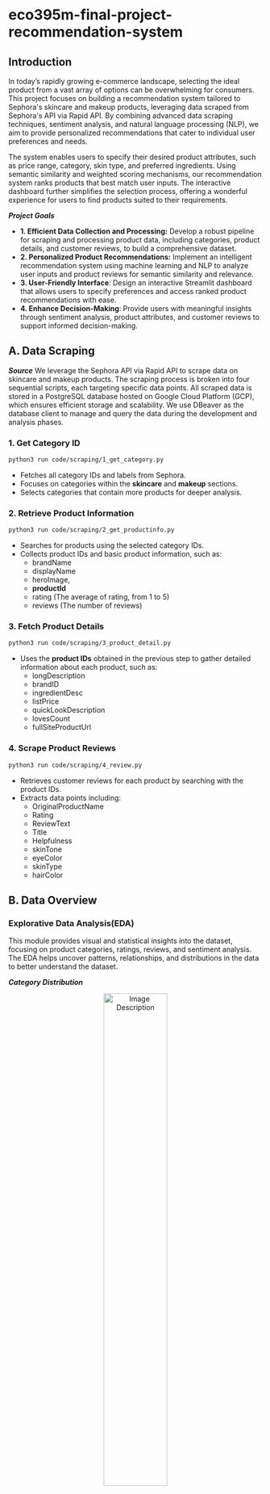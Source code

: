# eco395m-final-project-recommendation-system
## Introduction
In today’s rapidly growing e-commerce landscape, selecting the ideal product from a vast array of options can be overwhelming for consumers. This project focuses on building a recommendation system tailored to Sephora's skincare and makeup products, leveraging data scraped from Sephora's API via Rapid API. By combining advanced data scraping techniques, sentiment analysis, and natural language processing (NLP), we aim to provide personalized recommendations that cater to individual user preferences and needs.

The system enables users to specify their desired product attributes, such as price range, category, skin type, and preferred ingredients. Using semantic similarity and weighted scoring mechanisms, our recommendation system ranks products that best match user inputs. The interactive dashboard further simplifies the selection process, offering a wonderful experience for users to find products suited to their requirements.

***Project Goals***
- **1. Efficient Data Collection and Processing:** Develop a robust pipeline for scraping and processing product data, including categories, product details, and customer reviews, to build a comprehensive dataset.
- **2. Personalized Product Recommendations:** Implement an intelligent recommendation system using machine learning and NLP to analyze user inputs and product reviews for semantic similarity and relevance.
- **3. User-Friendly Interface**: Design an interactive Streamlit dashboard that allows users to specify preferences and access ranked product recommendations with ease.
- **4. Enhance Decision-Making**: Provide users with meaningful insights through sentiment analysis, product attributes, and customer reviews to support informed decision-making.

## A. Data Scraping
***Source***
We leverage the Sephora API via Rapid API to scrape data on skincare and makeup products. The scraping process is broken into four sequential scripts, each targeting specific data points. All scraped data is stored in a PostgreSQL database hosted on Google Cloud Platform (GCP), which ensures efficient storage and scalability. We use DBeaver as the database client to manage and query the data during the development and analysis phases.

### 1. **Get Category ID**
```bash
python3 run code/scraping/1_get_category.py
```
- Fetches all category IDs and labels from Sephora.
- Focuses on categories within the **skincare** and **makeup** sections.
- Selects categories that contain more products for deeper analysis.

### 2. **Retrieve Product Information**
```bash
python3 run code/scraping/2_get_productinfo.py
```
- Searches for products using the selected category IDs.
- Collects product IDs and basic product information, such as:
  - brandName
  - displayName
  - heroImage,
  - **productId**
  - rating (The average of rating, from 1 to 5)
  - reviews (The number of reviews)

### 3. **Fetch Product Details**
```bash
python3 run code/scraping/3_product_detail.py
```
- Uses the **product IDs** obtained in the previous step to gather detailed information about each product, such as:
  - longDescription
  - brandID
  - ingredientDesc
  - listPrice
  - quickLookDescription
  - lovesCount
  - fullSiteProductUrl

### 4. **Scrape Product Reviews**
```bash
python3 run code/scraping/4_review.py
```
- Retrieves customer reviews for each product by searching with the product IDs.
- Extracts data points including:
  - OriginalProductName
  - Rating
  - ReviewText
  - Title
  - Helpfulness
  - skinTone
  - eyeColor
  - skinType
  - hairColor

## B. Data Overview

### Explorative Data Analysis(EDA)

This module provides visual and statistical insights into the dataset, focusing on product categories, ratings, reviews, and sentiment analysis. The EDA helps uncover patterns, relationships, and distributions in the data to better understand the dataset.

***Category Distribution***

<div align="center">
<img src="https://github.com/TianyiZhang420/eco395m-final-project-recommendation-system/blob/main/image/category_distribution.png" alt="Image Description" style="width:50%;height:auto;">
</div>

 - **Dominance of Facial Makeup and Skincare**: Foundation makeup and mascara categories dominate in terms of product availability, indicating higher market focus.
 - **Limited Representation of Certain Categories**: Blush and sunscreen have significantly fewer products, which may indicate gaps in these markets.
 - **Even Distribution in Some Areas**: Certain categories, like luminizers and face masks, show a balanced presence.


***Correlation Analysis of ratings and the number of reviews***

<div align="center">
<img src="https://github.com/TianyiZhang420/eco395m-final-project-recommendation-system/blob/main/image/correlation_analysis.png" alt="Image Description" style="width:50%;height:auto;">
</div>

- **Correlation Coefficient**: The coefficient is -0.02, indicating a near-zero and slightly negative relationship. This suggests that ratings and the number of reviews are almost independent of each other.
- **Outliers**: Some products with mid-range ratings (e.g., ~4.0) have an exceptionally high number of reviews (>20,000), which may influence the overall distribution.


***Rating Distribution***


<div align="center">
<img src="https://github.com/TianyiZhang420/eco395m-final-project-recommendation-system/blob/main/image/rating_distribution.png" alt="Image Description" style="width:50%;height:auto;">
</div>

- **Dominance of Highly Rated Products**: The majority of products are rated between 4–5, with over 600 products falling into this category, highlighting a trend of high customer satisfaction.
- **Moderately Rated Products**: A smaller but notable portion of products has ratings in the 3–4 range, indicating decent but less impressive customer satisfaction.
- **Scarcity of Low Ratings**: Very few products fall in the 2–3 and 1–2 ranges, showing a rare occurrence of dissatisfaction.oducts with ratings in the ranges 2–3 and 1–2 are extremely few, indicating that most products are rated relatively highly.

***Sentiment Analysis***

<div align="center">
<img src="https://github.com/TianyiZhang420/eco395m-final-project-recommendation-system/blob/main/image/sentiment_analysis.png" alt="Image Description" style="width:50%;height:auto;">
</div>

- **Overwhelmingly Positive Sentiment**: Most reviews (88.2%) are positive, reflecting strong approval and satisfaction from users.
- **Moderate Negative Sentiment**: A smaller percentage of reviews (9.8%) are negative, indicating there are only few dissatisfaction among users.
- **Low Neutral Sentiment**: Only 2% of reviews are neutral, suggesting an indifferent or average user experience.

## C. Recommendation System
### Filtering:
We develop a module that filters products based on user inputs for category and price range by executing SQL queries on our `product_info` database, performing an inner join with the `product_reviews` database on `productid`. This process generates an initial dataframe that includes product information along with each product's corresponding reviews and the reviewers' information. 

Because users may also specify wanted ingredients and unwanteded ingredients, we filter products that include the wanted ingredients and exclude the unwanted ingredients. 

To make the following score computation process more efficient, we select the reviews based on the user's input for skin type and skin tone. If a product has reviewers whose skin type and skin tone match the user's inputs, only those matching reviews are retained in the dataframe. If no such matches are found, all reviews for that product are kept as data for further analysis. Through the above steps, we obtain a cleaned dataframe that serves as the input data for the next stage of analysis.

### Modeling:
Here, we utilizes natural language processing (NLP) techniques and machine learning models to compute semantic similarities between user descriptions and product reviews, while also considering product ratings to enhance recommendations.

***1. Semantic Matching:***
#### Usage:
  - Input Requirements:
    1. User Description (`user_des`): A string describing the product the user is looking for.
    2. Product Information (`product_info`): A pandas DataFrame with product information.
  - Output:
    1. Ranked Product Dataframe (`ranked_df`): A DataFrame with the ranked product recommendations.

**Model Used:** The system uses the `all-MiniLM-L6-v2` model from the `SentenceTransformer` library, a lightweight pre-trained model optimized for semantic tasks.

**Process:** The user's input is converted into a semantic vector. Each product review is similarly transformed into a semantic vector. The similarity between the user input vector and each product review vector is calculated using cosine similarity. Higher similarity scores indicate a closer match between the user's needs and the product reviews.

***2. Weighted Scoring:***
  
  The recommendation system combines semantic similarity and product ratings to calculate a final score for each product. This score is used to rank products and generate a prioritized list of recommendations.

**Scoring Logic:** The recommendation score is calculated using the formula:

$$ \text{Score} = w_1 \cdot (\text{Similarity Score})^\beta + w_2 \cdot (\text{Rating})^\alpha$$

  where:

  - Rating: Normalized product rating (scaled to a 0–1 range).
  - Weights ($w_1, w_2$): Control the importance of similarity and rating in the final score.
  - Exponents ($\alpha, \beta$): Penalize lower similarity scores or ratings more heavily, emphasizing higher values.

**Default Parameters:**
  - $w_1 = 0.7, w_2 = 0.3$: Prioritizes semantic similarity over product ratings.
  - $\alpha = 0.8, \beta = 0.8$: Adjust the influence of ratings and similarity scores.

***3. Ranked Output:***

Provides a sorted list of product recommendations with detailed information.The system computes a final score for each product based on semantic similarity and rating. Products are sorted in descending order by their scores. A ranked DataFrame is created, starting with the highest-ranked product.

### User Interface:
Our recommendation system results in an interactive dashboard in Python using Streamlit for users to select with their preference and get the best fit product from our recommendation system. Make sure you upload your data to Google Cloud Platform with the instance started and have your database credentials in the hidden .env file. Everything is being connected through the [dashboard.py](code/recommendation_system/dashboard.py) file by local modules and there is nothing else you need to run separately for queries or models. To open up the Streamlit dashboard, run the following command from the root:
```bash
streamlit run code/recommendation_system/dashboard.py 
```
Some dashboard highlights are as follows:

1. Users can select a product category, specify a desired price range, choose a skin tone and skin type, and provide a short description of their desired product. They may also optionally input wanted and unwanted ingredients.
2. All filters must be completed for users to proceed to the recommendation step. If any required filter is missing, a warning message will be displayed.
3. Based on the user's selections, SQL queries will be executed to search the database for products that meet all the specified criteria. If no matching products are found, users will be prompted to modify their selections.
4. If products meeting the initial requirements are found, their details, along with the user's description, will be sent to our embedding model for further recommendations. 
5. The dashboard will display the top 5 recommended products, including their names and clickable links that direct users to the corresponding product pages on Sephora.

The pictures below demonstrate an example of selecting sunscreens using our dashboard, along with the display of the recommended results:
![](image/dashboard_example_selection.png)
![](image/dashboard_example_output.png)

## D. Limitations

* Our system relies on static data stored in the PostgreSQL database hosted on Google Cloud Platform (GCP). Any updates to product information, reviews, or categories require manual re-scraping and database updates.
* We currently focus on a subset of categories within skincare and makeup, prioritizing those with a higher number of products. However, this approach excludes less populated categories that might still be of interest to users.
* Our recommendation system does not take the official product descriptions into account, which may contain information about the product's features and uses. 
* Our dashboard only displays selected product names and links to the websites, which might not be visually engaging from an UI/UX perspective.
* Our recommendation system is linked to static database, such that new data has to be manually entered into google cloud platform in order to keep product information up to date. 

## E. Further Plans
* Include the official product descriptions in the analyzed data, generate embeddings, and calculate their similarity to the user's input as part of the recommendation score.
* Redesign output interface by adding elements includng but not limited to images, ratings, or other visual cues.
* Integrate real-time data automatically from Sephora’s API using timed management tools to provide updated product details on a regular basis. 
